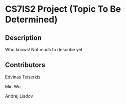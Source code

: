 # CS7IS2 Project (Topic To Be Determined)

## Description

Who knows! Not much to describe yet.

## Contributors

Edvinas Teiserkis


Min Wu


Andrej Liadov
